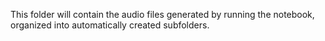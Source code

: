 This folder will contain the audio files generated by running the notebook, organized into automatically created subfolders.
